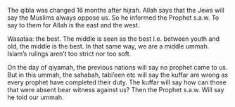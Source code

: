 The qibla was changed 16 months after hijrah. Allah says that the Jews will say the Muslims always oppose us. So he informed the Prophet s.a.w. To say to them for Allah is the east and the west. 

Wasataa: the best. The middle is seen as the best I.e. between youth and old, the middle is the best. In that same way, we are a middle ummah. Islam’s rulings aren’t too strict nor too soft.

On the day of qiyamah, the previous nations will say no prophet came to us. But in this ummah, the sahabah, tabi’een etc will say the kuffar are wrong as every prophet have completed their duty. The kuffar will say how can those that were absent bear witness against us? Then the Prophet s.a.w. Will say he told our ummah.